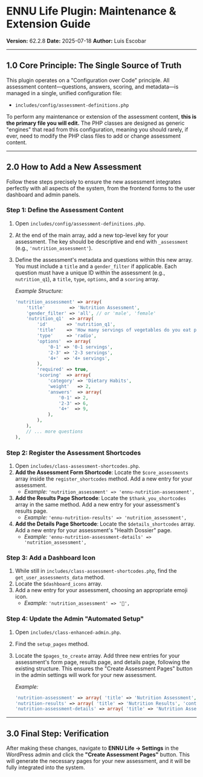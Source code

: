 # ENNU Life Plugin: Maintenance & Extension Guide
**Version:** 62.2.8
**Date:** 2025-07-18
**Author:** Luis Escobar

---

## 1.0 Core Principle: The Single Source of Truth

This plugin operates on a "Configuration over Code" principle. All assessment content—questions, answers, scoring, and metadata—is managed in a single, unified configuration file:

*   `includes/config/assessment-definitions.php`

To perform any maintenance or extension of the assessment content, **this is the primary file you will edit.** The PHP classes are designed as generic "engines" that read from this configuration, meaning you should rarely, if ever, need to modify the PHP class files to add or change assessment content.

---

## 2.0 How to Add a New Assessment

Follow these steps precisely to ensure the new assessment integrates perfectly with all aspects of the system, from the frontend forms to the user dashboard and admin panels.

### Step 1: Define the Assessment Content

1.  Open `includes/config/assessment-definitions.php`.
2.  At the end of the main array, add a new top-level key for your assessment. The key should be descriptive and end with `_assessment` (e.g., `'nutrition_assessment'`).
3.  Define the assessment's metadata and questions within this new array. You must include a `title` and a `gender_filter` if applicable. Each question must have a unique ID within the assessment (e.g., `nutrition_q1`), a `title`, `type`, `options`, and a `scoring` array.

    *Example Structure:*
    ```php
    'nutrition_assessment' => array(
        'title'         => 'Nutrition Assessment',
        'gender_filter' => 'all', // or 'male', 'female'
        'nutrition_q1'  => array(
            'id'       => 'nutrition_q1',
            'title'    => 'How many servings of vegetables do you eat per day?',
            'type'     => 'radio',
            'options'  => array(
                '0-1' => '0-1 servings',
                '2-3' => '2-3 servings',
                '4+'  => '4+ servings',
            ),
            'required' => true,
            'scoring'  => array(
                'category' => 'Dietary Habits',
                'weight'   => 2,
                'answers'  => array(
                    '0-1' => 2,
                    '2-3' => 6,
                    '4+'  => 9,
                ),
            ),
        ),
        // ... more questions
    ),
    ```

### Step 2: Register the Assessment Shortcodes

1.  Open `includes/class-assessment-shortcodes.php`.
2.  **Add the Assessment Form Shortcode**: Locate the `$core_assessments` array inside the `register_shortcodes` method. Add a new entry for your assessment.
    *   *Example:* `'nutrition_assessment' => 'ennu-nutrition-assessment',`
3.  **Add the Results Page Shortcode**: Locate the `$thank_you_shortcodes` array in the same method. Add a new entry for your assessment's results page.
    *   *Example:* `'ennu-nutrition-results' => 'nutrition_assessment',`
4.  **Add the Details Page Shortcode**: Locate the `$details_shortcodes` array. Add a new entry for your assessment's "Health Dossier" page.
    *   *Example:* `'ennu-nutrition-assessment-details' => 'nutrition_assessment',`

### Step 3: Add a Dashboard Icon

1.  While still in `includes/class-assessment-shortcodes.php`, find the `get_user_assessments_data` method.
2.  Locate the `$dashboard_icons` array.
3.  Add a new entry for your assessment, choosing an appropriate emoji icon.
    *   *Example:* `'nutrition_assessment' => '🥗',`

### Step 4: Update the Admin "Automated Setup"

1.  Open `includes/class-enhanced-admin.php`.
2.  Find the `setup_pages` method.
3.  Locate the `$pages_to_create` array. Add three new entries for your assessment's form page, results page, and details page, following the existing structure. This ensures the "Create Assessment Pages" button in the admin settings will work for your new assessment.

    *Example:*
    ```php
    'nutrition-assessment' => array( 'title' => 'Nutrition Assessment', 'content' => '[ennu-nutrition-assessment]' ),
    'nutrition-results' => array( 'title' => 'Nutrition Results', 'content' => '[ennu-nutrition-results]' ),
    'nutrition-assessment-details' => array( 'title' => 'Nutrition Assessment Details', 'content' => '[ennu-nutrition-assessment-details]' ),
    ```

---

## 3.0 Final Step: Verification

After making these changes, navigate to **ENNU Life -> Settings** in the WordPress admin and click the **"Create Assessment Pages"** button. This will generate the necessary pages for your new assessment, and it will be fully integrated into the system.